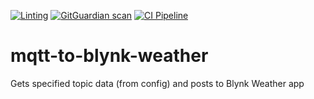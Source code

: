 [![Linting](https://github.com/apider-coding/mqtt-to-blynk-weather/actions/workflows/eslint.yaml/badge.svg)](https://github.com/apider-coding/mqtt-to-blynk-weather/actions/workflows/eslint.yaml)
[![GitGuardian scan](https://github.com/apider-coding/mqtt-to-blynk-weather/actions/workflows/ggscan.yaml/badge.svg)](https://github.com/apider-coding/mqtt-to-blynk-weather/actions/workflows/ggscan.yaml)
[![CI Pipeline](https://github.com/apider-coding/mqtt-to-blynk-weather/actions/workflows/deploy-k8s-dockerhub.yml/badge.svg)](https://github.com/apider-coding/mqtt-to-blynk-weather/actions/workflows/deploy-k8s-dockerhub.yml)

# mqtt-to-blynk-weather

Gets specified topic data (from config) and posts to Blynk Weather app
